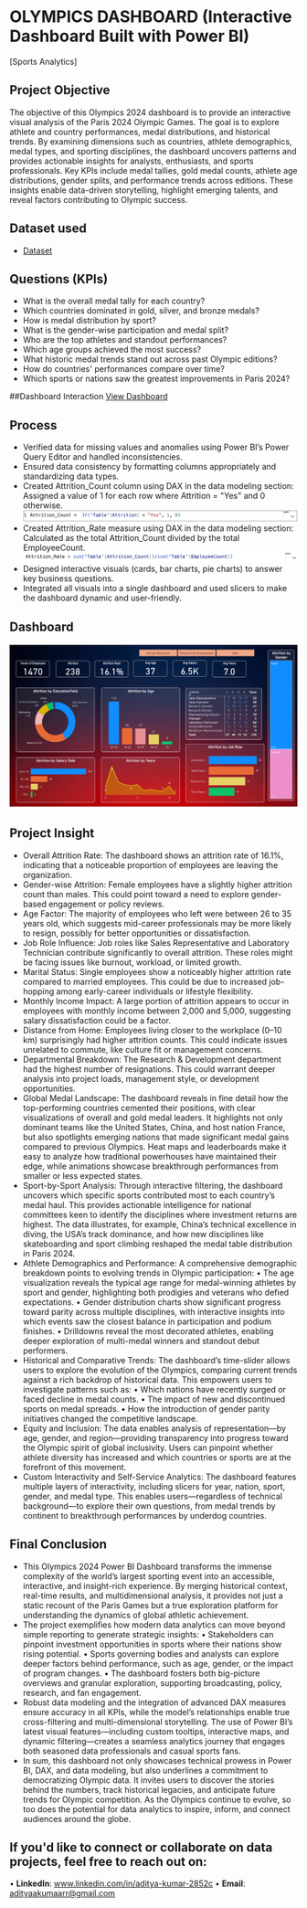 # OLYMPICS DASHBOARD (Interactive Dashboard Built with Power BI)
[Sports Analytics]

## Project Objective
The objective of this Olympics 2024 dashboard is to provide an interactive visual analysis of the Paris 2024 Olympic Games. The goal is to explore athlete and country performances, medal distributions, and historical trends. By examining dimensions such as countries, athlete demographics, medal types, and sporting disciplines, the dashboard uncovers patterns and provides actionable insights for analysts, enthusiasts, and sports professionals. Key KPIs include medal tallies, gold medal counts, athlete age distributions, gender splits, and performance trends across editions. These insights enable data-driven storytelling, highlight emerging talents, and reveal factors contributing to Olympic success.

## Dataset used
- <a href="https://github.com/aditya-kumaarr/power_bi_Hr_analytics_p1/blob/main/HR_Analytics.csv">Dataset</a>

## Questions (KPIs)
- What is the overall medal tally for each country?
- Which countries dominated in gold, silver, and bronze medals?
- How is medal distribution by sport?
- What is the gender-wise participation and medal split?
- Who are the top athletes and standout performances?
- Which age groups achieved the most success?
- What historic medal trends stand out across past Olympic editions?
- How do countries' performances compare over time?
- Which sports or nations saw the greatest improvements in Paris 2024?

##Dashboard Interaction <a href="https://github.com/aditya-kumaarr/power_bi_Hr_analytics_p1/blob/main/assets/dashboard.png">View Dashboard</a>

## Process
- Verified data for missing values and anomalies using Power BI’s Power Query Editor and handled inconsistencies.
- Ensured data consistency by formatting columns appropriately and standardizing data types.
- Created Attrition_Count column using DAX in the data modeling section:
Assigned a value of 1 for each row where Attrition = "Yes" and 0 otherwise.
![Screenshot (495)](https://github.com/aditya-kumaarr/power_bi_Hr_analytics_p1/blob/main/assets/attrition_count.png)
- Created Attrition_Rate measure using DAX in the data modeling section:
Calculated as the total Attrition_Count divided by the total EmployeeCount.
![Screenshot (495)](https://github.com/aditya-kumaarr/power_bi_Hr_analytics_p1/blob/main/assets/attrition_rate.png)
- Designed interactive visuals (cards, bar charts, pie charts) to answer key business questions.
- Integrated all visuals into a single dashboard and used slicers to make the dashboard dynamic and user-friendly.
  
## Dashboard

![Screenshot (495)](https://github.com/aditya-kumaarr/power_bi_Hr_analytics_p1/blob/main/assets/dashboard.png)

## Project Insight
- Overall Attrition Rate: The dashboard shows an attrition rate of 16.1%, indicating that a noticeable proportion of employees are leaving the organization.
- Gender-wise Attrition: Female employees have a slightly higher attrition count than males. This could point toward a need to explore gender-based engagement or policy reviews.
-	Age Factor: The majority of employees who left were between 26 to 35 years old, which suggests mid-career professionals may be more likely to resign, possibly for better opportunities or dissatisfaction.
-	Job Role Influence: Job roles like Sales Representative and Laboratory Technician contribute significantly to overall attrition. These roles might be facing issues like burnout, workload, or limited growth.
-	Marital Status: Single employees show a noticeably higher attrition rate compared to married employees. This could be due to increased job-hopping among early-career individuals or lifestyle flexibility.
-	Monthly Income Impact: A large portion of attrition appears to occur in employees with monthly income between 2,000 and 5,000, suggesting salary dissatisfaction could be a factor.
-	Distance from Home: Employees living closer to the workplace (0–10 km) surprisingly had higher attrition counts. This could indicate issues unrelated to commute, like culture fit or management concerns.
-	Departmental Breakdown: The Research & Development department had the highest number of resignations. This could warrant deeper analysis into project loads, management style, or development opportunities.
-	Global Medal Landscape: The dashboard reveals in fine detail how the top-performing countries cemented their positions, with clear visualizations of overall and gold medal leaders. It highlights not only dominant teams like the United States, China, and host nation France, but also spotlights emerging nations that made significant medal gains compared to previous Olympics. Heat maps and leaderboards make it easy to analyze how traditional powerhouses have maintained their edge, while animations showcase breakthrough performances from smaller or less expected states.
-	Sport-by-Sport Analysis: Through interactive filtering, the dashboard uncovers which specific sports contributed most to each country’s medal haul. This provides actionable intelligence for national committees keen to identify the disciplines where investment returns are highest. The data illustrates, for example, China’s technical excellence in diving, the USA’s track dominance, and how new disciplines like skateboarding and sport climbing reshaped the medal table distribution in Paris 2024.
-	Athlete Demographics and Performance: 
A comprehensive demographic breakdown points to evolving trends in Olympic participation:
• The age visualization reveals the typical age range for medal-winning athletes by sport and gender, highlighting both prodigies and veterans who defied expectations.
• Gender distribution charts show significant progress toward parity across multiple disciplines, with interactive insights into which events saw the closest balance in participation and podium finishes.
• Drilldowns reveal the most decorated athletes, enabling deeper exploration of multi-medal winners and standout debut performers.
- Historical and Comparative Trends:
The dashboard’s time-slider allows users to explore the evolution of the Olympics, comparing current trends against a rich backdrop of historical data. This empowers users to investigate patterns such as:
• Which nations have recently surged or faced decline in medal counts.
• The impact of new and discontinued sports on medal spreads.
• How the introduction of gender parity initiatives changed the competitive landscape.
- Equity and Inclusion: The data enables analysis of representation—by age, gender, and region—providing transparency into progress toward the Olympic spirit of global inclusivity. Users can pinpoint whether athlete diversity has increased and which countries or sports are at the forefront of this movement.
- Custom Interactivity and Self-Service Analytics: The dashboard features multiple layers of interactivity, including slicers for year, nation, sport, gender, and medal type. This enables users—regardless of technical background—to explore their own questions, from medal trends by continent to breakthrough performances by underdog countries.

## Final Conclusion
- This Olympics 2024 Power BI Dashboard transforms the immense complexity of the world’s largest sporting event into an accessible, interactive, and insight-rich experience. By merging historical context, real-time results, and multidimensional analysis, it provides not just a static recount of the Paris Games but a true exploration platform for understanding the dynamics of global athletic achievement.
- The project exemplifies how modern data analytics can move beyond simple reporting to generate strategic insights:
• Stakeholders can pinpoint investment opportunities in sports where their nations show rising potential.
• Sports governing bodies and analysts can explore deeper factors behind performance, such as age, gender, or the impact of program changes.
• The dashboard fosters both big-picture overviews and granular exploration, supporting broadcasting, policy, research, and fan engagement.
- Robust data modeling and the integration of advanced DAX measures ensure accuracy in all KPIs, while the model’s relationships enable true cross-filtering and multi-dimensional storytelling. The use of Power BI’s latest visual features—including custom tooltips, interactive maps, and dynamic filtering—creates a seamless analytics journey that engages both seasoned data professionals and casual sports fans.
- In sum, this dashboard not only showcases technical prowess in Power BI, DAX, and data modeling, but also underlines a commitment to democratizing Olympic data. It invites users to discover the stories behind the numbers, track historical legacies, and anticipate future trends for Olympic competition. As the Olympics continue to evolve, so too does the potential for data analytics to inspire, inform, and connect audiences around the globe.

## If you'd like to connect or collaborate on data projects, feel free to reach out on: 
• **LinkedIn**: www.linkedin.com/in/aditya-kumar-2852c
• **Email**: adityaakumaarr@gmail.com

